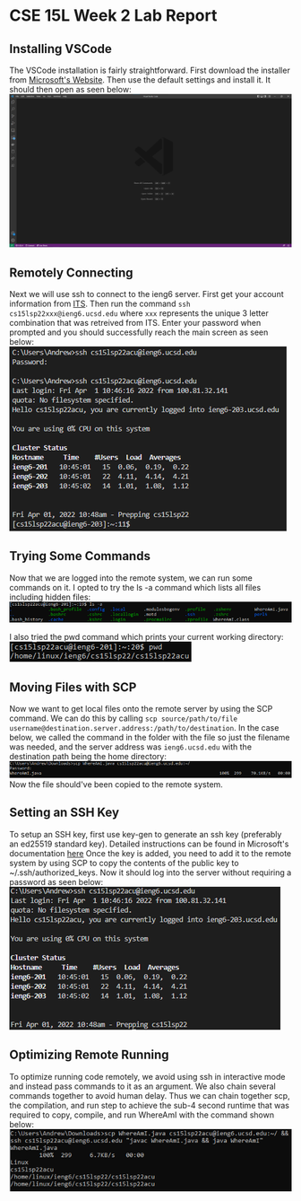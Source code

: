 # CSE 15L Week 2 Lab Report

## Installing VSCode
The VSCode installation is fairly straightforward.
First download the installer from [Microsoft's Website](https://code.visualstudio.com/).
Then use the default settings and install it.
It should then open as seen below:  
![](images/VSCode.png)

## Remotely Connecting
Next we will use ssh to connect to the ieng6 server.
First get your account information from [ITS](https://sdacs.ucsd.edu/~icc/index.php).
Then run the command `ssh cs15lsp22xxx@ieng6.ucsd.edu` where
`xxx` represents the unique 3 letter combination that was
retreived from ITS. Enter your password when prompted
and you should successfully reach the main screen
as seen below:  
![](images/RemoteConnection.png)

## Trying Some Commands
Now that we are logged into the remote system, 
we can run some commands on it. I opted to try
the ls -a command which lists all files including
hidden files:  
![](images/RunningCommands1.png)

I also tried the pwd command which prints your
current working directory:  
![](images/RunningCommands2.png)

## Moving Files with SCP
Now we want to get local files onto the remote
server by using the SCP command. We can do this
by calling `scp source/path/to/file username@destination.server.address:/path/to/destination`.
In the case below, we called the command in the folder
with the file so just the filename was needed, and
the server address was `ieng6.ucsd.edu` with the
destination path being the home directory:
![](images/SCP.png)  
Now the file should've been copied to the remote system.

## Setting an SSH Key
To setup an SSH key, first use key-gen to generate
an ssh key (preferably an ed25519 standard key).
Detailed instructions can be found in Microsoft's
documentation [here](https://docs.microsoft.com/en-us/windows-server/administration/openssh/openssh_keymanagement#user-key-generation)
Once the key is added, you need to add it to the remote
system by using SCP to copy the contents of the
public key to ~/.ssh/authorized_keys. Now it should
log into the server without requiring a password as seen
below:  
![](images/SSHKeyLogin.png)

## Optimizing Remote Running
To optimize running code remotely, we avoid using
ssh in interactive mode and instead pass commands
to it as an argument. We also chain several commands
together to avoid human delay. Thus we can chain together
scp, the compilation, and run step to achieve the 
sub-4 second runtime that was required to copy, compile,
and run WhereAmI with the command
shown below:  
![](images/Optimization.png)
